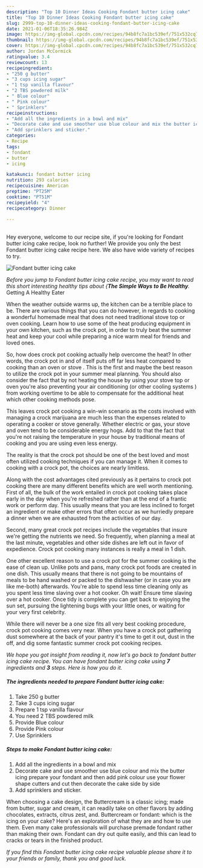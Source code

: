 ```yaml
---
description: "Top 10 Dinner Ideas Cooking Fondant butter icing cake"
title: "Top 10 Dinner Ideas Cooking Fondant butter icing cake"
slug: 2999-top-10-dinner-ideas-cooking-fondant-butter-icing-cake
date: 2021-01-06T18:35:26.984Z
image: https://img-global.cpcdn.com/recipes/94b8fc7a1bc539ef/751x532cq70/fondant-butter-icing-cake-recipe-main-photo.jpg
thumbnail: https://img-global.cpcdn.com/recipes/94b8fc7a1bc539ef/751x532cq70/fondant-butter-icing-cake-recipe-main-photo.jpg
cover: https://img-global.cpcdn.com/recipes/94b8fc7a1bc539ef/751x532cq70/fondant-butter-icing-cake-recipe-main-photo.jpg
author: Jordan McCormick
ratingvalue: 3.4
reviewcount: 13
recipeingredient:
- "250 g butter"
- "3 cups icing sugar"
- "1 tsp vanilla flavour"
- "2 TBS powdered milk"
- " Blue colour"
- " Pink colour"
- " Sprinklers"
recipeinstructions:
- "Add all the ingredients in a bowl and mix"
- "Decorate cake and use smoother use blue colour and mix the butter icing prepare your fondant and then add pink colour use your flower shape cutters and cut then decorate the cake side by side"
- "Add sprinklers and sticker."
categories:
- Recipe
tags:
- fondant
- butter
- icing

katakunci: fondant butter icing 
nutrition: 293 calories
recipecuisine: American
preptime: "PT25M"
cooktime: "PT51M"
recipeyield: "4"
recipecategory: Dinner

---
```

<br>
Hey everyone, welcome to our recipe site, if you're looking for Fondant butter icing cake recipe, look no further! We provide you only the best Fondant butter icing cake recipe here. We also have wide variety of recipes to try.
<br>


![Fondant butter icing cake](https://img-global.cpcdn.com/recipes/94b8fc7a1bc539ef/751x532cq70/fondant-butter-icing-cake-recipe-main-photo.jpg)

<i>Before you jump to Fondant butter icing cake recipe, you may want to read this short interesting healthy tips about {<strong>The Simple Ways to Be Healthy</strong>.</i>
Getting A Healthy Eater


When the weather outside warms up, the kitchen can be a terrible place to be. There are various things that you can do however, in regards to cooking a wonderful homemade meal that does not need traditional stove top or oven cooking. Learn how to use some of the heat producing equipment in your own kitchen, such as the crock pot, in order to truly beat the summer heat and keep your cool while preparing a nice warm meal for friends and loved ones.

So, how does crock pot cooking actually help overcome the heat? In other words, the crock pot in and of itself puts off far less heat compared to cooking than an oven or stove . This is the first and maybe the best reason to utilize the crock pot in your summer meal planning. You should also consider the fact that by not heating the house by using your stove top or oven you're also preventing your air conditioning (or other cooling systems ) from working overtime to be able to compensate for the additional heat which other cooking methods pose.

This leaves crock pot cooking a win-win scenario as the costs involved with managing a crock marijuana are much less than the expenses related to operating a cooker or stove generally. Whether electric or gas, your stove and oven tend to be considerable energy hogs. Add to that the fact that you're not raising the temperature in your house by traditional means of cooking and you are using even less energy.

 The reality is that the crock pot should be one of the best loved and most often utilized cooking techniques if you can manage it. When it comes to cooking with a crock pot, the choices are nearly limitless.  



Along with the cost advantages cited previously as it pertains to crock pot cooking there are many different benefits which are well worth mentioning. First of all, the bulk of the work entailed in crock pot cooking takes place early in the day when you're refreshed rather than at the end of a frantic work or perform day. This usually means that you are less inclined to forget an ingredient or make other errors that often occur as we hurriedly prepare a dinner when we are exhausted from the activities of our day.

Second, many great crock pot recipes include the vegetables that insure we're getting the nutrients we need. So frequently, when planning a meal at the last minute, vegetables and other side dishes are left out in favor of expedience. Crock pot cooking many instances is really a meal in 1 dish.

One other excellent reason to use a crock pot for the summer cooking is the ease of clean up.  Unlike pots and pans, many crock pot foods are created in one dish. This usually means that there is not going to be mountains of meals to be hand washed or packed to the dishwasher (or in case you are like me-both) afterwards. You're able to spend less time cleaning only as you spent less time slaving over a hot cooker. Oh wait! Ensure time slaving over a hot cooker. Once tidy is complete you can get back to enjoying the sun set, pursuing the lightening bugs with your little ones, or waiting for your very first celebrity.

While there will never be a one size fits all very best cooking procedure, crock pot cooking comes very near. When you have a crock pot gathering dust somewhere at the back of your pantry it's time to get it out, dust in the off, and dig some fantastic summer crock pot cooking recipes.


<i>We hope you got insight from reading it, now let's go back to fondant butter icing cake recipe. You can have fondant butter icing cake using <strong>7</strong> ingredients and <strong>3</strong> steps. Here is how you do it.
</i>

##### The ingredients needed to prepare Fondant butter icing cake:

1. Take 250 g butter
1. Take 3 cups icing sugar
1. Prepare 1 tsp vanilla flavour
1. You need 2 TBS powdered milk
1. Provide  Blue colour
1. Provide  Pink colour
1. Use  Sprinklers


##### Steps to make Fondant butter icing cake:

1. Add all the ingredients in a bowl and mix
1. Decorate cake and use smoother use blue colour and mix the butter icing prepare your fondant and then add pink colour use your flower shape cutters and cut then decorate the cake side by side
1. Add sprinklers and sticker.


When choosing a cake design, the Buttercream is a classic icing; made from butter, sugar and cream, it can readily take on other flavors by adding chocolates, extracts, citrus zest, and. Buttercream or fondant: which is the icing on your cake? Here&#39;s an exploration of what they are and how to use them. Even many cake professionals will purchase premade fondant rather than making their own. Fondant can dry out quite easily, and this can lead to cracks or tears in the finished product. 

<i>If you find this Fondant butter icing cake recipe valuable please share it to your friends or family, thank you and good luck.</i>
